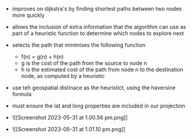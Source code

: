 
- improves on dijkstra's by finding shortest paths between two nodes more quickly 
- allows the inclusion of extra information that the algorithm can use as part of a heuristic function to determine which nodes to explore next 
- selects the path that minimises the following function 
	- f(n) = g(n) + h(n)
	- g is the cost of the path from the source to node n
	- h is the estimated cost of the path from node n to the destination node, as computed by a heuristic 

- use teh geospatial distinace as the heuristict, using the haversine formula 
- must ensure the lat and long properties are included in our projection 
-  ![[Screenshot 2023-05-31 at 1.00.56 pm.png]]

- ![[Screenshot 2023-05-31 at 1.01.10 pm.png]]